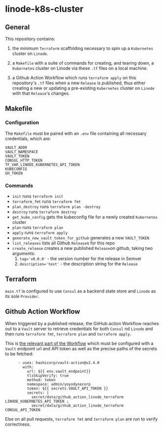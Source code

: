 # linode-k8s-cluster

## General

This repository contains:

1) the minimum `Terraform` scaffolding necessary to spin up a `Kubernetes` cluster on `Linode`.

2) a `Makefile` with a suite of commands for creating, and tearing down, a `Kubernetes` cluster on Linode via these `.tf` files on a local machine.

3) a Github Action Workflow which runs `terraform apply` on this repository's `.tf` files when a new `Release` is published, thus either creating a new or updating a pre-existing `Kubernetes` cluster on `Linode` with that `Release`'s changes.

## Makefile

### Configuration

The `Makefile` must be paired with an `.env` file containing all necessary credentials, which are:

`VAULT_ADDR`\
`VAULT_NAMESPACE`\
`VAULT_TOKEN`\
`CONSUL_HTTP_TOKEN`\
`TF_VAR_LINODE_KUBERNETES_API_TOKEN`\
`KUBECONFIG`\
`GH_TOKEN`

### Commands 

- `init` runs `terraform init`
- `terraform_fmt` runs `terraform fmt`
- `plan_destroy` runs `terraform plan -destroy`
- `destroy` runs `terraform destroy`
- `get_kube_config` gets the kubeconfig file for a newly created `Kubernetes` cluster
- `plan` runs `terraform plan`
- `apply` runs `terraform apply`
- `generate_new_vault_token_for_github` generates a new `VAULT_TOKEN`
- `list_releases` lists all Github `Release`s for this repo
- `create_release` creates a new published `Release`on github, taking two arguments: 
    1) `tag='v0.0.0'` - the version number for the release in Semver 
    2) `description='text'` - the description string for the `Release`

## Terraform

`main.tf` is configured to use `Consul` as a backend state store and `Linode` as its sole `Provider`.

## Github Action Workflow

When triggered by a published release, the GitHub action Workflow reaches out to a `Vault` server to retrieve credentials for both `Consul` nd `Linode` and then runs `terraform fmt`, `terraform plan` and `terraform apply`.

This is [the relevant part of the Workflow](https://github.com/mtphil/linode-k8s-cluster/blob/main/.github/workflows/terraform-apply.yaml) which must be configured with a `Vault` endpoint url and API token as well as the precise paths of the secrets to be fetched: 

```
      - uses: hashicorp/vault-action@v2.4.0
        with:
          url: ${{ env.vault_endpoint}}
          tlsSkipVerify: true
          method: token
          namespace: admin/yoyodynecorp
          token: ${{ secrets.VAULT_API_TOKEN }}
          secrets: |
            secret/data/github_action_linode_terraform LINODE_KUBERNETES_API_TOKEN ;
            secret/data/github_action_linode_terraform CONSUL_API_TOKEN
```            

Else on all pull requests, `terraform fmt` and `terraform plan` are run to verify correctness.
